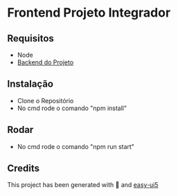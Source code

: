 # Frontend Projeto Integrador

## Requisitos

- Node
- [Backend do Projeto](https://github.com/paulopatine/pi-reno-6-periodo-backend)

## Instalação

- Clone o Repositório
- No cmd rode o comando "npm install"

## Rodar

- No cmd rode o comando "npm run start"

## Credits

This project has been generated with 💙 and [easy-ui5](https://github.com/SAP)
